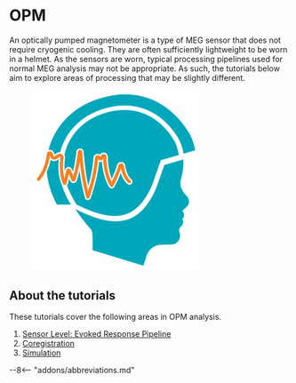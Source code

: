 # OPM 

An optically pumped magnetometer is a type of MEG sensor that does not require cryogenic cooling. They are often sufficiently lightweight to be worn in a helmet. As the sensors are worn, typical processing pipelines used for normal MEG analysis may not be appropriate. As such, the tutorials below aim to explore areas of processing that may be slightly different. 

<figure markdown>
  <div class="center">
    <img src="../../assets/figures/opm/Logo.png" style="width:80mm" />
  </div>
</figure>

## About the tutorials


These tutorials cover the following areas in OPM analysis.

1. [Sensor Level: Evoked Response Pipeline](evoked/index.md)
2. [Coregistration](coreg/index.md)
3. [Simulation](simulation/index.md)


--8<-- "addons/abbreviations.md"

